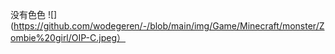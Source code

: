 没有色色
![](https://github.com/wodegeren/-/blob/main/img/Game/Minecraft/monster/Zombie%20girl/OIP-C.jpeg）
